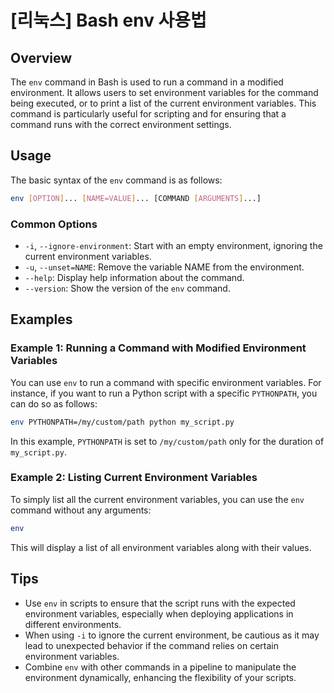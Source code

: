 # [리눅스] Bash env 사용법

## Overview
The `env` command in Bash is used to run a command in a modified environment. It allows users to set environment variables for the command being executed, or to print a list of the current environment variables. This command is particularly useful for scripting and for ensuring that a command runs with the correct environment settings.

## Usage
The basic syntax of the `env` command is as follows:

```bash
env [OPTION]... [NAME=VALUE]... [COMMAND [ARGUMENTS]...]
```

### Common Options
- `-i`, `--ignore-environment`: Start with an empty environment, ignoring the current environment variables.
- `-u`, `--unset=NAME`: Remove the variable NAME from the environment.
- `--help`: Display help information about the command.
- `--version`: Show the version of the `env` command.

## Examples

### Example 1: Running a Command with Modified Environment Variables
You can use `env` to run a command with specific environment variables. For instance, if you want to run a Python script with a specific `PYTHONPATH`, you can do so as follows:

```bash
env PYTHONPATH=/my/custom/path python my_script.py
```

In this example, `PYTHONPATH` is set to `/my/custom/path` only for the duration of `my_script.py`.

### Example 2: Listing Current Environment Variables
To simply list all the current environment variables, you can use the `env` command without any arguments:

```bash
env
```

This will display a list of all environment variables along with their values.

## Tips
- Use `env` in scripts to ensure that the script runs with the expected environment variables, especially when deploying applications in different environments.
- When using `-i` to ignore the current environment, be cautious as it may lead to unexpected behavior if the command relies on certain environment variables.
- Combine `env` with other commands in a pipeline to manipulate the environment dynamically, enhancing the flexibility of your scripts.